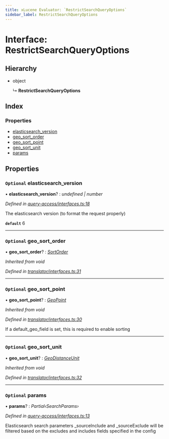 ```yaml
---
title: xLucene Evaluator: `RestrictSearchQueryOptions`
sidebar_label: RestrictSearchQueryOptions
---
```


# Interface: RestrictSearchQueryOptions

## Hierarchy

* object

  ↳ **RestrictSearchQueryOptions**

## Index

### Properties

* [elasticsearch_version](restrictsearchqueryoptions.md#optional-elasticsearch_version)
* [geo_sort_order](restrictsearchqueryoptions.md#optional-geo_sort_order)
* [geo_sort_point](restrictsearchqueryoptions.md#optional-geo_sort_point)
* [geo_sort_unit](restrictsearchqueryoptions.md#optional-geo_sort_unit)
* [params](restrictsearchqueryoptions.md#optional-params)

## Properties

### `Optional` elasticsearch_version

• **elasticsearch_version**? : *undefined | number*

*Defined in [query-access/interfaces.ts:18](https://github.com/terascope/teraslice/blob/d8feecc03/packages/xlucene-evaluator/src/query-access/interfaces.ts#L18)*

The elasticsearch version (to format the request properly)

**`default`** 6

___

### `Optional` geo_sort_order

• **geo_sort_order**? : *[SortOrder](../overview.md#sortorder)*

*Inherited from void*

*Defined in [translator/interfaces.ts:31](https://github.com/terascope/teraslice/blob/d8feecc03/packages/xlucene-evaluator/src/translator/interfaces.ts#L31)*

___

### `Optional` geo_sort_point

• **geo_sort_point**? : *[GeoPoint](geopoint.md)*

*Inherited from void*

*Defined in [translator/interfaces.ts:30](https://github.com/terascope/teraslice/blob/d8feecc03/packages/xlucene-evaluator/src/translator/interfaces.ts#L30)*

If a default_geo_field is set, this is required to enable sorting

___

### `Optional` geo_sort_unit

• **geo_sort_unit**? : *[GeoDistanceUnit](../overview.md#geodistanceunit)*

*Inherited from void*

*Defined in [translator/interfaces.ts:32](https://github.com/terascope/teraslice/blob/d8feecc03/packages/xlucene-evaluator/src/translator/interfaces.ts#L32)*

___

### `Optional` params

• **params**? : *Partial‹SearchParams›*

*Defined in [query-access/interfaces.ts:13](https://github.com/terascope/teraslice/blob/d8feecc03/packages/xlucene-evaluator/src/query-access/interfaces.ts#L13)*

Elasticsearch search parameters
_sourceInclude and _sourceExclude will be filtered based
on the excludes and includes fields specified in the config
